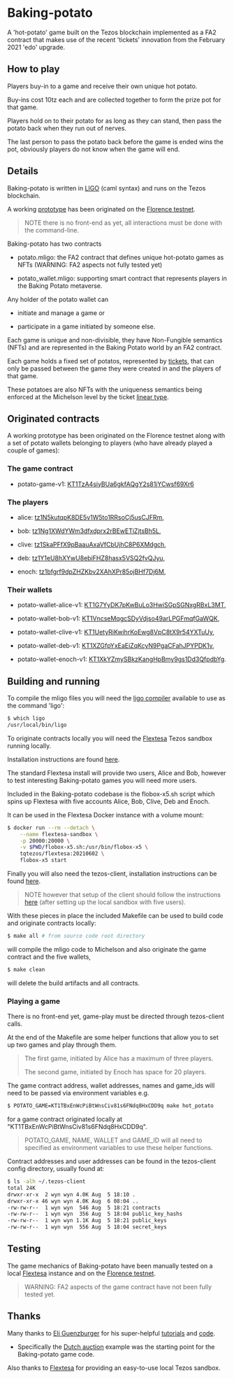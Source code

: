 # Baking-potato

A 'hot-potato' game built on the Tezos blockchain implemented as a FA2 contract that makes use of the recent 'tickets' innovation from the February 2021 'edo' upgrade.

## How to play

Players buy-in to a game and receive their own unique hot potato.

Buy-ins cost 10tz each and are collected together to form the prize pot for that game.

Players hold on to their potato for as long as they can stand, then pass the potato back when they run out of nerves.

The last person to pass the potato back before the game is ended wins the pot, obviously players do not know when the game will end.

## Details

Baking-potato is written in [LIGO](https://ligolang.org/docs/intro/introduction) (caml syntax) and runs on the Tezos blockchain.

A working [prototype](https://florencenet.tzkt.io/KT1TzA4siyBUa6gkfAQgY2s81jYCwsf69Xr6/operations/) has been originated on the [Florence testnet](https://florencenet.tzkt.io/).

> NOTE there is no front-end as yet, all interactions must be done with the command-line.

Baking-potato has two contracts

- potato.mligo: the FA2 contract that defines unique hot-potato games as NFTs (WARNING: FA2 aspects not fully tested yet)

- potato_wallet.mligo: supporting smart contract that represents players in the Baking Potato metaverse.

Any holder of the potato wallet can

- initiate and manage a game or

- participate in a game initiated by someone else.

Each game is unique and non-divisible, they have Non-Fungible semantics (NFTs) and are represented in the Baking Potato world by an FA2 contract.

Each game holds a fixed set of potatos, represented by [tickets](https://tezos.gitlab.io/protocols/008_edo.html#tickets), that can only be passed between the game they were created in and the players of that game.

These potatoes are also NFTs with the uniqueness semantics being enforced at the Michelson level by the ticket [linear type](https://tezos.gitlab.io/active/michelson.html#michelsontickets).

## Originated contracts

A working prototype has been originated on the Florence testnet along with a set of potato wallets belonging to players (who have already played a couple of games):

### The game contract

- potato-game-v1: [KT1TzA4siyBUa6gkfAQgY2s81jYCwsf69Xr6](https://florencenet.tzkt.io/KT1TzA4siyBUa6gkfAQgY2s81jYCwsf69Xr6/operations/)

### The players

- alice: [tz1N5kutqpK8DE5v1W5to1RRsoCj5usCJFRm](https://florencenet.tzkt.io/tz1N5kutqpK8DE5v1W5to1RRsoCj5usCJFRm/operations/),

- bob: [tz1Ng1XWdYWm3dfxdprx2rBEwETiZjtsBh5L](https://florencenet.tzkt.io/tz1Ng1XWdYWm3dfxdprx2rBEwETiZjtsBh5L/operations/),

- clive: [tz1SkaPFfX9pBaauAxaVfCbUjhC8P6XMdgch](https://florencenet.tzkt.io/tz1SkaPFfX9pBaauAxaVfCbUjhC8P6XMdgch/operations/),

- deb: [tz1Y1eU8hXYwU8ebiFHZ8hasx5VSQ2fvQJyu](https://florencenet.tzkt.io/tz1Y1eU8hXYwU8ebiFHZ8hasx5VSQ2fvQJyu/operations/),

- enoch: [tz1bfgrf9dpZHZKbv2XAhXPr85ojBHf7Dj6M](https://florencenet.tzkt.io/tz1bfgrf9dpZHZKbv2XAhXPr85ojBHf7Dj6M/operations/),

### Their wallets

- potato-wallet-alice-v1: [KT1G7YyDK7pKwBuLo3HwiSGpSGNxgRBxL3MT](https://florencenet.tzkt.io/KT1G7YyDK7pKwBuLo3HwiSGpSGNxgRBxL3MT/operations/),

- potato-wallet-bob-v1: [KT1VncseMqgcSDyVdjso49arLPGFmqfGaWQK](https://florencenet.tzkt.io/KT1VncseMqgcSDyVdjso49arLPGFmqfGaWQK/operations/),

- potato-wallet-clive-v1: [KT1UetyRiKwihrKoEwg8VpC8tX9r54YXTuUy](https://florencenet.tzkt.io/KT1UetyRiKwihrKoEwg8VpC8tX9r54YXTuUy/operations/),

- potato-wallet-deb-v1: [KT1XZGfpYxEaEiZqKcyN9PgaCFahJPYPDK1v](https://florencenet.tzkt.io/KT1XZGfpYxEaEiZqKcyN9PgaCFahJPYPDK1v/operations/),

- potato-wallet-enoch-v1: [KT1XkYZmySBkzKangHpBmy9gs1Dd3QfpdbYg](https://florencenet.tzkt.io/KT1XkYZmySBkzKangHpBmy9gs1Dd3QfpdbYg/operations/).

## Building and running

To compile the mligo files you will need the [ligo compiler](https://ligolang.org/docs/intro/installation) available to use as the command 'ligo':

```sh
$ which ligo
/usr/local/bin/ligo
```

To originate contracts locally you will need the [Flextesa](https://gitlab.com/tezos/flextesa) Tezos sandbox running locally.

Installation instructions are found [here](https://assets.tqtezos.com/docs/setup/2-sandbox/).

The standard Flextesa install will provide two users, Alice and Bob, however to test interesting Baking-potato games you will need more users.

Included in the Baking-potato codebase is the flobox-x5.sh script which spins up Flextesa with five accounts Alice, Bob, Clive, Deb and Enoch.

It can be used in the Flextesa Docker instance with a volume mount:

```sh
$ docker run --rm --detach \
    --name flextesa-sandbox \
    -p 20000:20000 \
    -v $PWD/flobox-x5.sh:/usr/bin/flobox-x5 \
    tqtezos/flextesa:20210602 \
    flobox-x5 start

```

Finally you will also need the tezos-client, installation instructions can be found [here](https://assets.tqtezos.com/docs/setup/1-tezos-client/).

> NOTE however that setup of the client should follow the instructions [here](https://assets.tqtezos.com/docs/setup/2-sandbox/) (after setting up the local sandbox with five users).

With these pieces in place the included Makefile can be used to build code and originate contracts locally:

```sh
$ make all # from source code root directory
```

will compile the mligo code to Michelson and also originate the game contract and the five wallets,

```sh
$ make clean
```

will delete the build artifacts and all contracts.

### Playing a game

There is no front-end yet, game-play must be directed through tezos-client calls.

At the end of the Makefile are some helper functions that allow you to set up two games and play through them.

> The first game, initiated by Alice has a maximum of three players.
>
> The second game, initiated by Enoch has space for 20 players.

The game contract address, wallet addresses, names and game_ids will need to be passed via environment variables e.g.

```sh
$ POTATO_GAME=KT1TBxEnWcPiBtWnsCiv81s6FNdq8HxCDD9q make hot_potato
```

for a game contract originated locally at "KT1TBxEnWcPiBtWnsCiv81s6FNdq8HxCDD9q".

> POTATO_GAME, NAME, WALLET and GAME_ID will all need to specified as environment variables to use these helper functions.

Contract addresses and user addresses can be found in the tezos-client config directory, usually found at:

```sh
$ ls -alh ~/.tezos-client
total 24K
drwxr-xr-x  2 wyn wyn 4.0K Aug  5 18:10 .
drwxr-xr-x 46 wyn wyn 4.0K Aug  6 08:04 ..
-rw-rw-r--  1 wyn wyn  546 Aug  5 18:21 contracts
-rw-rw-r--  1 wyn wyn  356 Aug  5 18:04 public_key_hashs
-rw-rw-r--  1 wyn wyn 1.1K Aug  5 18:21 public_keys
-rw-rw-r--  1 wyn wyn  556 Aug  5 18:04 secret_keys

```

## Testing

The game mechanics of Baking-potato have been manually tested on a local [Flextesa](https://gitlab.com/tezos/flextesa) instance and on the [Florence testnet](https://florencenet.tzkt.io/).

> WARNING: FA2 aspects of the game contract have not been fully tested yet.

## Thanks

Many thanks to [Eli Guenzburger](https://medium.com/@eliguenzburger) for his super-helpful [tutorials](https://medium.com/tqtezos/tickets-on-tezos-part-1-a7cad8cc71cd) and [code](https://github.com/tqtezos/ticket-tutorials).

- Specifically the [Dutch auction](https://assets.tqtezos.com/docs/experimental/ticket-auction/) example was the starting point for the Baking-potato game code.

Also thanks to [Flextesa](https://gitlab.com/tezos/flextesa) for providing an easy-to-use local Tezos sandbox.
